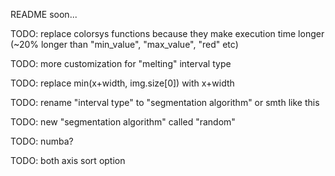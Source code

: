 README soon...

TODO: replace colorsys functions because they make execution time longer (~20% longer than "min_value", "max_value", "red" etc)

TODO: more customization for "melting" interval type

TODO: replace min(x+width, img.size[0]) with x+width

TODO: rename "interval type" to "segmentation algorithm" or smth like this

TODO: new "segmentation algorithm" called "random"

TODO: numba?

TODO: both axis sort option